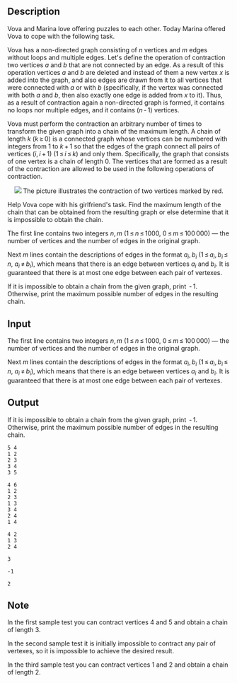 ## Description

<div><p>Vova and Marina love offering puzzles to each other. Today Marina offered Vova to cope with the following task.</p><p>Vova has a non-directed graph consisting of <span class="tex-span"><i>n</i></span> vertices and <span class="tex-span"><i>m</i></span> edges without loops and multiple edges. Let's define the operation of <span class="tex-font-style-it">contraction</span> two vertices <span class="tex-span"><i>a</i></span> and <span class="tex-span"><i>b</i></span> that are <span class="tex-font-style-bf">not connected by an edge</span>. As a result of this operation vertices <span class="tex-span"><i>a</i></span> and <span class="tex-span"><i>b</i></span> are deleted and instead of them a new vertex <span class="tex-span"><i>x</i></span> is added into the graph, and also edges are drawn from it to all vertices that were connected with <span class="tex-span"><i>a</i></span> or with <span class="tex-span"><i>b</i></span> (specifically, if the vertex was connected with both <span class="tex-span"><i>a</i></span> and <span class="tex-span"><i>b</i></span>, then also exactly one edge is added from <span class="tex-span"><i>x</i></span> to it). Thus, as a result of <span class="tex-font-style-it">contraction</span> again a non-directed graph is formed, it contains no loops nor multiple edges, and it contains <span class="tex-span">(<i>n</i> - 1)</span> vertices.</p><p>Vova must perform the <span class="tex-font-style-it">contraction</span> an arbitrary number of times to transform the given graph into a <span class="tex-font-style-it">chain</span> of the maximum length. A <span class="tex-font-style-it">chain</span> of length <span class="tex-span"><i>k</i></span> (<span class="tex-span"><i>k</i> ≥ 0</span>) is a connected graph whose vertices can be numbered with integers from <span class="tex-span">1</span> to <span class="tex-span"><i>k</i> + 1</span> so that the edges of the graph connect all pairs of vertices <span class="tex-span">(<i>i</i>, <i>i</i> + 1)</span> (<span class="tex-span">1 ≤ <i>i</i> ≤ <i>k</i></span>) and only them. Specifically, the graph that consists of one vertex is a chain of length <span class="tex-span">0</span>. The vertices that are formed as a result of the <span class="tex-font-style-it">contraction</span> are allowed to be used in the following operations of <span class="tex-font-style-it">contraction</span>.</p><center> <img class="tex-graphics" src="file://FAxbNiNI.png" style="max-width: 100.0%;max-height: 100.0%;">   <span class="tex-font-size-small">The picture illustrates the contraction of two vertices marked by red.</span> </center><p>Help Vova cope with his girlfriend's task. Find the maximum length of the chain that can be obtained from the resulting graph or else determine that it is impossible to obtain the chain.</p></div><div class="input-specification"><p>The first line contains two integers <span class="tex-span"><i>n</i>, <i>m</i></span> (<span class="tex-span">1 ≤ <i>n</i> ≤ 1000</span>, <span class="tex-span">0 ≤ <i>m</i> ≤ 100 000</span>) — the number of vertices and the number of edges in the original graph.</p><p>Next <span class="tex-span"><i>m</i></span> lines contain the descriptions of edges in the format <span class="tex-span"><i>a</i><sub class="lower-index"><i>i</i></sub>, <i>b</i><sub class="lower-index"><i>i</i></sub></span> (<span class="tex-span">1 ≤ <i>a</i><sub class="lower-index"><i>i</i></sub>, <i>b</i><sub class="lower-index"><i>i</i></sub> ≤ <i>n</i></span>, <span class="tex-span"><i>a</i><sub class="lower-index"><i>i</i></sub> ≠ <i>b</i><sub class="lower-index"><i>i</i></sub></span>), which means that there is an edge between vertices <span class="tex-span"><i>a</i><sub class="lower-index"><i>i</i></sub></span> and <span class="tex-span"><i>b</i><sub class="lower-index"><i>i</i></sub></span>. It is guaranteed that there is at most one edge between each pair of vertexes.</p></div><div class="output-specification"><p>If it is impossible to obtain a chain from the given graph, print <span class="tex-span"> - 1</span>. Otherwise, print the maximum possible number of edges in the resulting chain.</p></div>

## Input

<p>The first line contains two integers <span class="tex-span"><i>n</i>, <i>m</i></span> (<span class="tex-span">1 ≤ <i>n</i> ≤ 1000</span>, <span class="tex-span">0 ≤ <i>m</i> ≤ 100 000</span>) — the number of vertices and the number of edges in the original graph.</p><p>Next <span class="tex-span"><i>m</i></span> lines contain the descriptions of edges in the format <span class="tex-span"><i>a</i><sub class="lower-index"><i>i</i></sub>, <i>b</i><sub class="lower-index"><i>i</i></sub></span> (<span class="tex-span">1 ≤ <i>a</i><sub class="lower-index"><i>i</i></sub>, <i>b</i><sub class="lower-index"><i>i</i></sub> ≤ <i>n</i></span>, <span class="tex-span"><i>a</i><sub class="lower-index"><i>i</i></sub> ≠ <i>b</i><sub class="lower-index"><i>i</i></sub></span>), which means that there is an edge between vertices <span class="tex-span"><i>a</i><sub class="lower-index"><i>i</i></sub></span> and <span class="tex-span"><i>b</i><sub class="lower-index"><i>i</i></sub></span>. It is guaranteed that there is at most one edge between each pair of vertexes.</p>

## Output

<p>If it is impossible to obtain a chain from the given graph, print <span class="tex-span"> - 1</span>. Otherwise, print the maximum possible number of edges in the resulting chain.</p>





```input1
5 4
1 2
2 3
3 4
3 5

```




```input2
4 6
1 2
2 3
1 3
3 4
2 4
1 4

```




```input3
4 2
1 3
2 4

```




```output1
3

```




```output2
-1

```




```output3
2

```



## Note

<p>In the first sample test you can contract vertices <span class="tex-span">4</span> and <span class="tex-span">5</span> and obtain a chain of length <span class="tex-span">3</span>.</p><p>In the second sample test it is initially impossible to contract any pair of vertexes, so it is impossible to achieve the desired result.</p><p>In the third sample test you can contract vertices <span class="tex-span">1</span> and <span class="tex-span">2</span> and obtain a chain of length <span class="tex-span">2</span>.</p>
